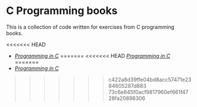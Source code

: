# C Programming books

This is a collection of code written for exercises from C programming books.

<<<<<<< HEAD
* [_Programming in C_](https://github.com/cinephile85/c-programming-books/tree/master/programming-in-c)
=======
<<<<<<< HEAD
[_Programming in C_](https://github.com/cinephile85/c-programming-books/tree/master/programming-in-c)
=======
* [_Programming in C_](https://github.com/cinephile85/c-programming-books/tree/master/programming-in-c)
>>>>>>> c422a8d39ffe04bd8acc57471e2384605287d883
>>>>>>> 73c6e845f0acf9817960ef661f4728fa20898306
